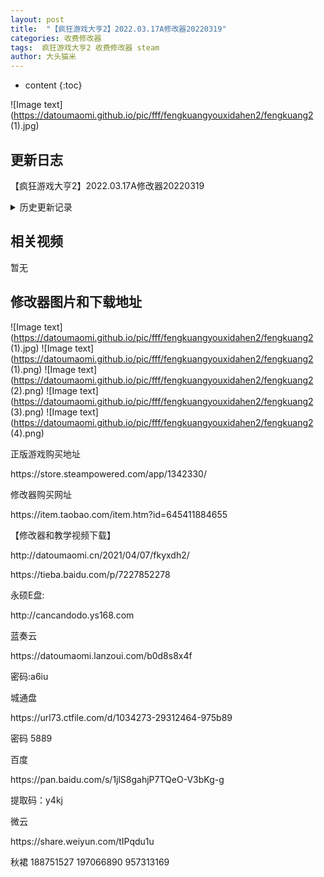 ```yaml
---
layout: post
title:  "【疯狂游戏大亨2】2022.03.17A修改器20220319"
categories: 收费修改器
tags:  疯狂游戏大亨2 收费修改器 steam
author: 大头猫米
---
```


* content
{:toc}

![Image text](https://datoumaomi.github.io/pic/fff/fengkuangyouxidahen2/fengkuang2 (1).jpg)

##  更新日志
【疯狂游戏大亨2】2022.03.17A修改器20220319







<details>
<summary>历史更新记录</summary><p></p>
【疯狂游戏大亨2】2022.03.17A修改器20220319<p></p>
 【疯狂游戏大亨2】2022.03.01A修改器20220301
<p></p>
  =====累计更新=====<p></p>
 【疯狂游戏大亨2】2022.02.09A修改器20220219<p></p>
日常更新,并修复了一个小bug<p></p>
【疯狂游戏大亨2】2021.02.17A版修改器20210218<p></p>
  【疯狂游戏大亨2】2021.02.12A版修改器20210214<p></p>
  【疯狂游戏大亨2】2021.02.21A版修改器20210221<p></p>
  【疯狂游戏大亨2】2021.02.23A版修改器20210224<p></p>
  【疯狂游戏大亨2】2021.02.26A版修改器20210227<p></p>
  【疯狂游戏大亨2】2021.03.01A版修改器20210302<p></p>
  【疯狂游戏大亨2】2021.03.03B版修改器20210304<p></p>
  【疯狂游戏大亨2】2021.02.27A版修改器20210301<p></p>
  【疯狂游戏大亨2】2021.03.04B版修改器20210305<p></p>
  【疯狂游戏大亨2】2021.03.05A版修改器20210305<p></p>
  【疯狂游戏大亨2】2021.03.06A版修改器20210307<p></p>
  【疯狂游戏大亨2】2021.03.07B版修改器20210308<p></p>
  【疯狂游戏大亨2】2021.03.08A版修改器20210309<p></p>
  【疯狂游戏大亨2】2021.03.10A版修改器20210310<p></p>
  【疯狂游戏大亨2】2021.03.12A版修改器20210313<p></p>
  【疯狂游戏大亨2】2021.03.13A版修改器20210314<p></p>
  【疯狂游戏大亨2】2021.03.14A版修改器20210315<p></p>
  【疯狂游戏大亨2】2021.03.15A版修改器20210316<p></p>
  【疯狂游戏大亨2】2021.03.18A版修改器20210318<p></p>
  【疯狂游戏大亨2】2021.03.20D修改器20210322<p></p>
  【疯狂游戏大亨2】2021.03.22A修改器20210323<p></p>
  【疯狂游戏大亨2】2021.03.24A修改器20210325<p></p>
  【疯狂游戏大亨2】2021.03.25C修改器20210326<p></p>
  【疯狂游戏大亨2】2021.03.26B修改器20210327<p></p>
  【疯狂游戏大亨2】2021.03.28A修改器20210330<p></p>
  【疯狂游戏大亨2】2021.03.31A修改器20210401<p></p>
  【疯狂游戏大亨2】2021.04.01B修改器20210402<p></p>
  【疯狂游戏大亨2】2021.04.04A修改器20210406<p></p>
  【疯狂游戏大亨2】2021.04.07A修改器20210407<p></p>
  【疯狂游戏大亨2】2021.04.10A修改器20210410<p></p>
  【疯狂游戏大亨2】2021.04.11A修改器20210412<p></p>
  【疯狂游戏大亨2】2021.04.14A修改器20210414<p></p>
  【疯狂游戏大亨2】2021.04.20A修改器20210421<p></p>
  【疯狂游戏大亨2】2021.04.22A修改器20210424<p></p>
  【疯狂游戏大亨2】2021.04.25A修改器20210425<p></p>
  【疯狂游戏大亨2】2021.04.29A修改器20210430<p></p>
  【疯狂游戏大亨2】2021.04.30A修改器20210501<p></p>
  【疯狂游戏大亨2】2021.05.28A修改器20210528<p></p>
  【疯狂游戏大亨2】2021.05.29B修改器20210530v3<p></p>
  【疯狂游戏大亨2】2021.06.01A修改器20210602<p></p>
  【疯狂游戏大亨2】2021.06.03A修改器20210604<p></p>
  【疯狂游戏大亨2】2021.06.08A修改器20210609<p></p>
  【疯狂游戏大亨2】2021.07.01B修改器20210705<p></p>
  【疯狂游戏大亨2】2021.07.08A修改器20210709<p></p>
  【疯狂游戏大亨2】2021.07.22A修改器20210723<p></p>
  【疯狂游戏大亨2】2021.08.13A修改器20210816<p></p>
  【疯狂游戏大亨2】2021.08.62B修改器20210827<p></p>
  【疯狂游戏大亨2】2021.09.04A修改器20210904<p></p>
  【疯狂游戏大亨2】2021.10.2A修改器20211002<p></p>
【疯狂游戏大亨2】2021.10.09A修改器20211010<p></p>
【疯狂游戏大亨2】2021.10.13A修改器20211021<p></p>
 【疯狂游戏大亨2】2021.10.28A修改器20211030<p></p>
  日常更新,修复增加了欢迎和不受欢迎类型、主题的修改<p></p>
【疯狂游戏大亨2】2021.11.09A修改器2021109<p></p>
【疯狂游戏大亨2】2021.11.23A修改器20211123<p></p>
【疯狂游戏大亨2】2021.11.27D修改器20211128 日常更新<p></p>
【疯狂游戏大亨2】2021.12.03A修改器20211204 日常更新<p></p>
【疯狂游戏大亨2】2022.01.11A修改器20220114 日常更新<p></p>
【疯狂游戏大亨2】2021.12.15A修改器20211215 日常更新<p></p>
【疯狂游戏大亨2】2022.01.11A修改器20220114 日常更新<p></p>
【疯狂游戏大亨2】2022.02.01A修改器20220205 增加了主机热度和主机周数的修改,增加了填入建议值的快捷键<p></p>
 【疯狂游戏大亨2】2022.02.05B修改器20220206<p></p>
增加了全员员工完美特性的修改,不用挨个修改特性来了<p></p>
修复了一个小bug<p></p>
【疯狂游戏大亨2】2022.02.09A修改器20220219<p></p>
日常更新,并修复了一个小bug<p></p>
</details>

## 相关视频
暂无

## 修改器图片和下载地址

![Image text](https://datoumaomi.github.io/pic/fff/fengkuangyouxidahen2/fengkuang2 (1).jpg)
![Image text](https://datoumaomi.github.io/pic/fff/fengkuangyouxidahen2/fengkuang2 (1).png)
![Image text](https://datoumaomi.github.io/pic/fff/fengkuangyouxidahen2/fengkuang2 (2).png)
![Image text](https://datoumaomi.github.io/pic/fff/fengkuangyouxidahen2/fengkuang2 (3).png)
![Image text](https://datoumaomi.github.io/pic/fff/fengkuangyouxidahen2/fengkuang2 (4).png)

<p>正版游戏购买地址</p>
https://store.steampowered.com/app/1342330/
<p></p>
修改器购买网址
<p></p>
https://item.taobao.com/item.htm?id=645411884655
<p></p>
【修改器和教学视频下载】
<p></p>
http://datoumaomi.cn/2021/04/07/fkyxdh2/
<p></p>
https://tieba.baidu.com/p/7227852278
<p></p>
永硕E盘:
<p></p>
http://cancandodo.ys168.com
<p></p>
蓝奏云
<p></p>
https://datoumaomi.lanzoui.com/b0d8s8x4f
<p></p>
密码:a6iu
<p></p>
城通盘<p></p>
https://url73.ctfile.com/d/1034273-29312464-975b89<p></p>
密码 5889<p></p>
<p></p>
百度
<p></p>
https://pan.baidu.com/s/1jlS8gahjP7TQeO-V3bKg-g
<p></p>
提取码：y4kj 
<p></p>
微云
<p></p>
https://share.weiyun.com/tIPqdu1u
<p></p>
<p>秋裙 188751527 197066890 957313169</p>

